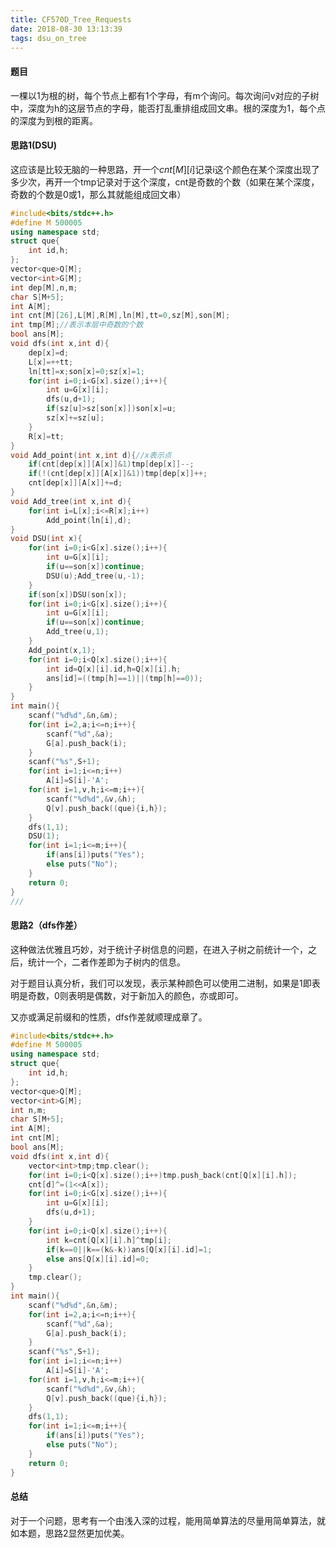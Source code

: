 ```yaml
---
title: CF570D_Tree_Requests
date: 2018-08-30 13:13:39
tags: dsu_on_tree
---
```


#### 题目
一棵以1为根的树，每个节点上都有1个字母，有m个询问。每次询问v对应的子树中，深度为h的这层节点的字母，能否打乱重排组成回文串。根的深度为1，每个点的深度为到根的距离。

#### 思路1(DSU)
这应该是比较无脑的一种思路，开一个$cnt[M][i]$记录i这个颜色在某个深度出现了多少次，再开一个tmp记录对于这个深度，cnt是奇数的个数（如果在某个深度，奇数的个数是0或1，那么其就能组成回文串）
<!--more-->
```c++
#include<bits/stdc++.h>
#define M 500005
using namespace std;
struct que{
	int id,h;
};
vector<que>Q[M];
vector<int>G[M];
int dep[M],n,m;
char S[M+5];
int A[M];
int cnt[M][26],L[M],R[M],ln[M],tt=0,sz[M],son[M];
int tmp[M];//表示本层中奇数的个数 
bool ans[M];
void dfs(int x,int d){
	dep[x]=d;
	L[x]=++tt;
	ln[tt]=x;son[x]=0;sz[x]=1;
	for(int i=0;i<G[x].size();i++){
		int u=G[x][i];
		dfs(u,d+1);
		if(sz[u]>sz[son[x]])son[x]=u;
		sz[x]+=sz[u];
	}
	R[x]=tt;
}
void Add_point(int x,int d){//x表示点 
	if(cnt[dep[x]][A[x]]&1)tmp[dep[x]]--;
	if(!(cnt[dep[x]][A[x]]&1))tmp[dep[x]]++;
	cnt[dep[x]][A[x]]+=d;
}
void Add_tree(int x,int d){
	for(int i=L[x];i<=R[x];i++)
		Add_point(ln[i],d);
}
void DSU(int x){
	for(int i=0;i<G[x].size();i++){
		int u=G[x][i];
		if(u==son[x])continue;
		DSU(u);Add_tree(u,-1);
	}
	if(son[x])DSU(son[x]);
	for(int i=0;i<G[x].size();i++){
		int u=G[x][i];
		if(u==son[x])continue;
		Add_tree(u,1);
	}
	Add_point(x,1);
	for(int i=0;i<Q[x].size();i++){
		int id=Q[x][i].id,h=Q[x][i].h;
		ans[id]=((tmp[h]==1)||(tmp[h]==0));
	}
}
int main(){
	scanf("%d%d",&n,&m);
	for(int i=2,a;i<=n;i++){
		scanf("%d",&a);
		G[a].push_back(i);
	}
	scanf("%s",S+1);
	for(int i=1;i<=n;i++)
		A[i]=S[i]-'A';
	for(int i=1,v,h;i<=m;i++){
		scanf("%d%d",&v,&h);
		Q[v].push_back((que){i,h});
	}
	dfs(1,1);
	DSU(1);
	for(int i=1;i<=m;i++){
		if(ans[i])puts("Yes");
		else puts("No");
	}
	return 0;
}
///
```

#### 思路2（dfs作差）
这种做法优雅且巧妙，对于统计子树信息的问题，在进入子树之前统计一个，之后，统计一个，二者作差即为子树内的信息。

对于题目认真分析，我们可以发现，表示某种颜色可以使用二进制，如果是1即表明是奇数，0则表明是偶数，对于新加入的颜色，亦或即可。

又亦或满足前缀和的性质，dfs作差就顺理成章了。

```c++
#include<bits/stdc++.h>
#define M 500005
using namespace std;
struct que{
	int id,h;
};
vector<que>Q[M];
vector<int>G[M];
int n,m;
char S[M+5];
int A[M];
int cnt[M];
bool ans[M];
void dfs(int x,int d){
	vector<int>tmp;tmp.clear();
	for(int i=0;i<Q[x].size();i++)tmp.push_back(cnt[Q[x][i].h]);
	cnt[d]^=(1<<A[x]);
	for(int i=0;i<G[x].size();i++){
		int u=G[x][i];
		dfs(u,d+1);
	}
	for(int i=0;i<Q[x].size();i++){
		int k=cnt[Q[x][i].h]^tmp[i];
		if(k==0||k==(k&-k))ans[Q[x][i].id]=1;
		else ans[Q[x][i].id]=0;
	}
	tmp.clear();
}
int main(){
	scanf("%d%d",&n,&m);
	for(int i=2,a;i<=n;i++){
		scanf("%d",&a);
		G[a].push_back(i);
	}
	scanf("%s",S+1);
	for(int i=1;i<=n;i++)
		A[i]=S[i]-'A';
	for(int i=1,v,h;i<=m;i++){
		scanf("%d%d",&v,&h);
		Q[v].push_back((que){i,h});
	}
	dfs(1,1);
	for(int i=1;i<=m;i++){
		if(ans[i])puts("Yes");
		else puts("No");
	}
	return 0;
}
```

#### 总结

对于一个问题，思考有一个由浅入深的过程，能用简单算法的尽量用简单算法，就如本题，思路2显然更加优美。


